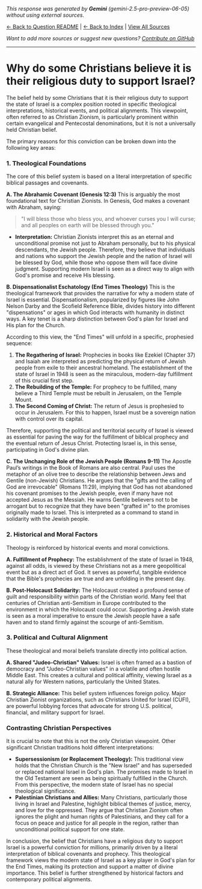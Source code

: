 <!-- 
Generated by: gemini
Model: gemini-2.5-pro-preview-06-05
Prompt type: default
Generated at: 2025-06-21T15:39:06.037837
-->

*This response was generated by **Gemini** (gemini-2.5-pro-preview-06-05) without using external sources.*

[← Back to Question README](README.md) | [← Back to Index](../README.md) | [View All Sources](../allsources.md)

*Want to add more sources or suggest new questions? [Contribute on GitHub](https://github.com/justinwest/SuggestedSources)*

---

# Why do some Christians believe it is their religious duty to support Israel?

The belief held by some Christians that it is their religious duty to support the state of Israel is a complex position rooted in specific theological interpretations, historical events, and political alignments. This viewpoint, often referred to as Christian Zionism, is particularly prominent within certain evangelical and Pentecostal denominations, but it is not a universally held Christian belief.

The primary reasons for this conviction can be broken down into the following key areas:

### 1. Theological Foundations

The core of this belief system is based on a literal interpretation of specific biblical passages and covenants.

**A. The Abrahamic Covenant (Genesis 12:3)**
This is arguably the most foundational text for Christian Zionists. In Genesis, God makes a covenant with Abraham, saying:

> "I will bless those who bless you, and whoever curses you I will curse; and all peoples on earth will be blessed through you."

*   **Interpretation:** Christian Zionists interpret this as an eternal and unconditional promise not just to Abraham personally, but to his physical descendants, the Jewish people. Therefore, they believe that individuals and nations who support the Jewish people and the nation of Israel will be blessed by God, while those who oppose them will face divine judgment. Supporting modern Israel is seen as a direct way to align with God's promise and receive His blessing.

**B. Dispensationalist Eschatology (End Times Theology)**
This is the theological framework that provides the narrative for why a modern state of Israel is essential. Dispensationalism, popularized by figures like John Nelson Darby and the Scofield Reference Bible, divides history into different "dispensations" or ages in which God interacts with humanity in distinct ways. A key tenet is a sharp distinction between God's plan for Israel and His plan for the Church.

According to this view, the "End Times" will unfold in a specific, prophesied sequence:

1.  **The Regathering of Israel:** Prophecies in books like Ezekiel (Chapter 37) and Isaiah are interpreted as predicting the physical return of Jewish people from exile to their ancestral homeland. The establishment of the state of Israel in 1948 is seen as the miraculous, modern-day fulfillment of this crucial first step.
2.  **The Rebuilding of the Temple:** For prophecy to be fulfilled, many believe a Third Temple must be rebuilt in Jerusalem, on the Temple Mount.
3.  **The Second Coming of Christ:** The return of Jesus is prophesied to occur in Jerusalem. For this to happen, Israel must be a sovereign nation with control over its capital.

Therefore, supporting the political and territorial security of Israel is viewed as essential for paving the way for the fulfillment of biblical prophecy and the eventual return of Jesus Christ. Protecting Israel is, in this sense, participating in God's divine plan.

**C. The Unchanging Role of the Jewish People (Romans 9-11)**
The Apostle Paul’s writings in the Book of Romans are also central. Paul uses the metaphor of an olive tree to describe the relationship between Jews and Gentile (non-Jewish) Christians. He argues that the "gifts and the calling of God are irrevocable" (Romans 11:29), implying that God has not abandoned his covenant promises to the Jewish people, even if many have not accepted Jesus as the Messiah. He warns Gentile believers not to be arrogant but to recognize that they have been "grafted in" to the promises originally made to Israel. This is interpreted as a command to stand in solidarity with the Jewish people.

### 2. Historical and Moral Factors

Theology is reinforced by historical events and moral convictions.

**A. Fulfillment of Prophecy:** The establishment of the state of Israel in 1948, against all odds, is viewed by these Christians not as a mere geopolitical event but as a direct act of God. It serves as powerful, tangible evidence that the Bible's prophecies are true and are unfolding in the present day.

**B. Post-Holocaust Solidarity:** The Holocaust created a profound sense of guilt and responsibility within parts of the Christian world. Many feel that centuries of Christian anti-Semitism in Europe contributed to the environment in which the Holocaust could occur. Supporting a Jewish state is seen as a moral imperative to ensure the Jewish people have a safe haven and to stand firmly against the scourge of anti-Semitism.

### 3. Political and Cultural Alignment

These theological and moral beliefs translate directly into political action.

**A. Shared "Judeo-Christian" Values:** Israel is often framed as a bastion of democracy and "Judeo-Christian values" in a volatile and often hostile Middle East. This creates a cultural and political affinity, viewing Israel as a natural ally for Western nations, particularly the United States.

**B. Strategic Alliance:** This belief system influences foreign policy. Major Christian Zionist organizations, such as Christians United for Israel (CUFI), are powerful lobbying forces that advocate for strong U.S. political, financial, and military support for Israel.

### Contrasting Christian Perspectives

It is crucial to note that this is not the only Christian viewpoint. Other significant Christian traditions hold different interpretations:

*   **Supersessionism (or Replacement Theology):** This traditional view holds that the Christian Church is the "New Israel" and has superseded or replaced national Israel in God's plan. The promises made to Israel in the Old Testament are seen as being spiritually fulfilled in the Church. From this perspective, the modern state of Israel has no special theological significance.
*   **Palestinian Christians and Allies:** Many Christians, particularly those living in Israel and Palestine, highlight biblical themes of justice, mercy, and love for the oppressed. They argue that Christian Zionism often ignores the plight and human rights of Palestinians, and they call for a focus on peace and justice for all people in the region, rather than unconditional political support for one state.

In conclusion, the belief that Christians have a religious duty to support Israel is a powerful conviction for millions, primarily driven by a literal interpretation of biblical covenants and prophecy. This theological framework views the modern state of Israel as a key player in God's plan for the End Times, making its protection and support a matter of divine importance. This belief is further strengthened by historical factors and contemporary political alignments.